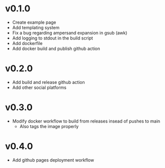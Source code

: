 # v0.1.0
* Create example page
* Add templating system
* Fix a bug regarding ampersand expansion in gsub (awk)
* Add logging to stdout in the build script
* Add dockerfile
* Add docker build and publish github action

# v0.2.0
* Add build and release github action
* Add other social platforms

# v0.3.0
* Modify docker workflow to build from releases insead of pushes to main
    - Also tags the image properly

# v0.4.0
* Add github pages deployment workflow
